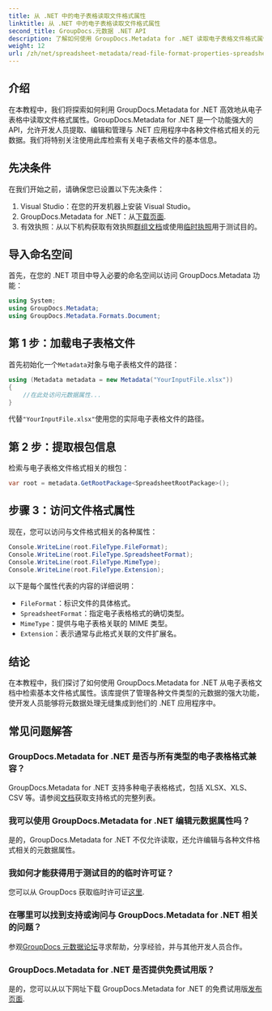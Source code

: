 ```yaml
---
title: 从 .NET 中的电子表格读取文件格式属性
linktitle: 从 .NET 中的电子表格读取文件格式属性
second_title: GroupDocs.元数据 .NET API
description: 了解如何使用 GroupDocs.Metadata for .NET 读取电子表格文件格式属性。通过简单的 API 调用访问文件格式、MIME 类型等。
weight: 12
url: /zh/net/spreadsheet-metadata/read-file-format-properties-spreadsheets/
---
```

## 介绍
在本教程中，我们将探索如何利用 GroupDocs.Metadata for .NET 高效地从电子表格中读取文件格式属性。GroupDocs.Metadata for .NET 是一个功能强大的 API，允许开发人员提取、编辑和管理与 .NET 应用程序中各种文件格式相关的元数据。我们将特别关注使用此库检索有关电子表格文件的基本信息。
## 先决条件
在我们开始之前，请确保您已设置以下先决条件：
1. Visual Studio：在您的开发机器上安装 Visual Studio。
2.  GroupDocs.Metadata for .NET：从[下载页面](https://releases.groupdocs.com/metadata/net/).
3. 有效执照：从以下机构获取有效执照[群组文档](https://purchase.groupdocs.com/buy)或使用[临时执照](https://purchase.groupdocs.com/temporary-license/)用于测试目的。

## 导入命名空间
首先，在您的 .NET 项目中导入必要的命名空间以访问 GroupDocs.Metadata 功能：
```csharp
using System;
using GroupDocs.Metadata;
using GroupDocs.Metadata.Formats.Document;
```
## 第 1 步：加载电子表格文件
首先初始化一个`Metadata`对象与电子表格文件的路径：
```csharp
using (Metadata metadata = new Metadata("YourInputFile.xlsx"))
{
    //在此处访问元数据属性...
}
```
代替`"YourInputFile.xlsx"`使用您的实际电子表格文件的路径。
## 第 2 步：提取根包信息
检索与电子表格文件格式相关的根包：
```csharp
var root = metadata.GetRootPackage<SpreadsheetRootPackage>();
```
## 步骤 3：访问文件格式属性
现在，您可以访问与文件格式相关的各种属性：
```csharp
Console.WriteLine(root.FileType.FileFormat);
Console.WriteLine(root.FileType.SpreadsheetFormat);
Console.WriteLine(root.FileType.MimeType);
Console.WriteLine(root.FileType.Extension);
```
以下是每个属性代表的内容的详细说明：
- `FileFormat`：标识文件的具体格式。
- `SpreadsheetFormat`：指定电子表格格式的确切类型。
- `MimeType`：提供与电子表格关联的 MIME 类型。
- `Extension`：表示通常与此格式关联的文件扩展名。

## 结论
在本教程中，我们探讨了如何使用 GroupDocs.Metadata for .NET 从电子表格文档中检索基本文件格式属性。该库提供了管理各种文件类型的元数据的强大功能，使开发人员能够将元数据处理无缝集成到他们的 .NET 应用程序中。

## 常见问题解答
### GroupDocs.Metadata for .NET 是否与所有类型的电子表格格式兼容？
 GroupDocs.Metadata for .NET 支持多种电子表格格式，包括 XLSX、XLS、CSV 等。请参阅[文档](https://tutorials.groupdocs.com/metadata/net/)获取支持格式的完整列表。
### 我可以使用 GroupDocs.Metadata for .NET 编辑元数据属性吗？
是的，GroupDocs.Metadata for .NET 不仅允许读取，还允许编辑与各种文件格式相关的元数据属性。
### 我如何才能获得用于测试目的的临时许可证？
您可以从 GroupDocs 获取临时许可证[这里](https://purchase.groupdocs.com/temporary-license/).
### 在哪里可以找到支持或询问与 GroupDocs.Metadata for .NET 相关的问题？
参观[GroupDocs 元数据论坛](https://forum.groupdocs.com/c/metadata/14)寻求帮助，分享经验，并与其他开发人员合作。
### GroupDocs.Metadata for .NET 是否提供免费试用版？
是的，您可以从以下网址下载 GroupDocs.Metadata for .NET 的免费试用版[发布页面](https://releases.groupdocs.com/).